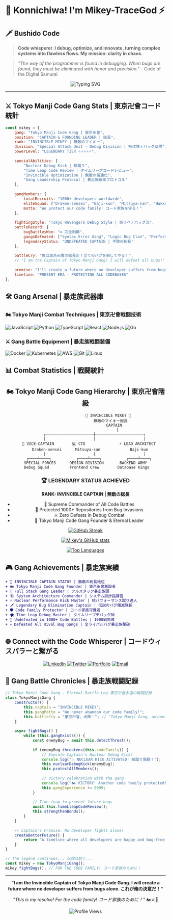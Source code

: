 # 👋 Konnichiwa! I'm Mikey-TraceGod ⚡

</div>

## 🗡️ Bushido Code

> **Code whisperer. I debug, optimize, and innovate, turning complex systems into flawless flows. My mission: clarity in chaos.**

> *"The way of the programmer is found in debugging. When bugs are found, they must be eliminated with honor and precision."* - Code of the Digital Samurai

<div align="center">

![Typing SVG](https://readme-typing-svg.herokuapp.com?font=Fira+Code&size=20&duration=3000&pause=1000&color=00D9FF&center=true&vCenter=true&multiline=true&width=600&height=80&lines=void+debugUniverse()+%7B;++while(bugs.exist())+fight();+%7D;console.log("Yatta!+Bug+defeated!+🎌"))

</div>

---

## ⚔️ Tokyo Manji Code Gang Stats | 東京卍會コード統計

```javascript
const mikey = {
    gang: "Tokyo Manji Code Gang | 東京卍會",
    position: "CAPTAIN & FOUNDING LEADER | 総長",
    rank: "INVINCIBLE MIKEY | 無敵のマイキー",
    division: "Special Attack Unit - Debug Division | 特攻隊デバッグ部隊",
    powerLevel: "LEGENDARY TIER ⭐⭐⭐⭐⭐",
    
    specialAbilities: [
        "Nuclear Debug Kick | 核蹴り",
        "Time Leap Code Review | タイムリープコードレビュー", 
        "Invincible Optimization | 無敵の最適化",
        "Gang Leadership Protocol | 暴走族統率プロトコル"
    ],
    
    gangMembers: {
        totalRecruits: "1000+ developers worldwide",
        eliteSquad: ["Draken-sensei", "Baji-kun", "Mitsuya-san", "Hakkai-chan"],
        motto: "We protect our code family! コード家族を守る！"
    },
    
    fightingStyle: "Tokyo Revengers Debug Style | 東リベデバッグ流",
    battleRecord: {
        bugBattlesWon: "∞ 完全制覇",
        gangsDefeated: ["Syntax Error Gang", "Logic Bug Clan", "Performance Issue Squad"],
        legendaryStatus: "UNDEFEATED CAPTAIN | 不敗の総長"
    },
    
    battleCry: "俺は東京卍會の総長だ！全てのバグを倒してやる！",
    // "I am the Captain of Tokyo Manji Gang! I will defeat all bugs!"
    
    promise: "I'll create a future where no developer suffers from bugs alone!",
    timeline: "PRESENT ERA - PROTECTING ALL CODEBASES"
};
```

## 🛠️ Gang Arsenal | 暴走族武器庫

### 🏍️ Tokyo Manji Combat Techniques | 東京卍會戦闘技術
![JavaScript](https://img.shields.io/badge/JavaScript-F7DF1E?style=for-the-badge&logo=javascript&logoColor=black)
![Python](https://img.shields.io/badge/Python-3776AB?style=for-the-badge&logo=python&logoColor=white)
![TypeScript](https://img.shields.io/badge/TypeScript-007ACC?style=for-the-badge&logo=typescript&logoColor=white)
![React](https://img.shields.io/badge/React-20232A?style=for-the-badge&logo=react&logoColor=61DAFB)
![Node.js](https://img.shields.io/badge/Node.js-43853D?style=for-the-badge&logo=node.js&logoColor=white)
![Go](https://img.shields.io/badge/Go-00ADD8?style=for-the-badge&logo=go&logoColor=white)

### ⚔️ Gang Battle Equipment | 暴走族戦闘装備
![Docker](https://img.shields.io/badge/Docker-2496ED?style=for-the-badge&logo=docker&logoColor=white)
![Kubernetes](https://img.shields.io/badge/Kubernetes-326CE5?style=for-the-badge&logo=kubernetes&logoColor=white)
![AWS](https://img.shields.io/badge/AWS-232F3E?style=for-the-badge&logo=amazon-aws&logoColor=white)
![Git](https://img.shields.io/badge/Git-F05032?style=for-the-badge&logo=git&logoColor=white)
![Linux](https://img.shields.io/badge/Linux-FCC624?style=for-the-badge&logo=linux&logoColor=black)

## 📊 Combat Statistics | 戦闘統計

<div align="center">

## 🏍️ Tokyo Manji Code Gang Hierarchy | 東京卍會階級

<div align="center">

```
                    🔱 INVINCIBLE MIKEY 🔱
                      無敵のマイキー総長
                         CAPTAIN
                            |
        ┌─────────────────────┼─────────────────────┐
        |                     |                     |
   🥊 VICE-CAPTAIN        💻 CTO               ⚡ LEAD ARCHITECT
    Draken-sensei      Mitsuya-san             Baji-kun
        |                     |                     |
   ┌────┴────┐           ┌────┴────┐           ┌────┴────┐
SPECIAL FORCES      DESIGN DIVISION       BACKEND ARMY
 Debug Squad         Frontend Crew        Database Kings
```

### 🏆 LEGENDARY STATUS ACHIEVED
**RANK: INVINCIBLE CAPTAIN | 無敵の総長**
- 👑 Supreme Commander of All Code Battles
- 🌟 Protected 1000+ Repositories from Bug Invasions  
- ⚔️ Zero Defeats in Debug Combat
- 🎌 Tokyo Manji Code Gang Founder & Eternal Leader

</div></div>

<div align="center">

[![GitHub Streak](https://github-readme-streak-stats.vercel.app/?user=Mikey-TraceGod&theme=tokyonight&hide_border=true&background=0D1117&stroke=00D9FF&ring=00D9FF&fire=FF6B6B&currStreakLabel=00D9FF)](https://git.io/streak-stats)

[![Mikey's GitHub stats](https://github-readme-stats.vercel.app/api?username=Mikey-TraceGod&show_icons=true&theme=tokyonight&hide_border=true&bg_color=0D1117&title_color=00D9FF&icon_color=00D9FF&text_color=FFFFFF)](https://github.com/anuraghazra/github-readme-stats)

[![Top Languages](https://github-readme-stats.vercel.app/api/top-langs/?username=Mikey-TraceGod&layout=compact&theme=tokyonight&hide_border=true&bg_color=0D1117&title_color=00D9FF&text_color=FFFFFF)](https://github.com/anuraghazra/github-readme-stats)

</div>

## 🎮 Gang Achievements | 暴走族実績

```diff
+ 👑 INVINCIBLE CAPTAIN STATUS | 無敵の総長地位
+ 🏍️ Tokyo Manji Code Gang Founder | 東京卍會創設者
+ 🥇 Full Stack Gang Leader | フルスタック暴走族頭
+ 🏗️ System Architecture Commander | システム設計指揮官  
+ ⚡ Nuclear Performance Kick Master | 核パフォーマンス蹴り達人
+ 🗡️ Legendary Bug Elimination Captain | 伝説のバグ殲滅隊長
+ 🛡️ Code Family Protector | コード家族守護者
+ 🌪️ Time Leap Debug Master | タイムリープデバッグ師
+ 🎌 Undefeated in 1000+ Code Battles | 1000戦無敗
+ 💀 Defeated All Rival Bug Gangs | 全ライバルバグ暴走族撃破
```

## 🌐 Connect with the Code Whisperer | コードウィスパラーと繋がる

<div align="center">

[![LinkedIn](https://img.shields.io/badge/LinkedIn-0077B5?style=for-the-badge&logo=linkedin&logoColor=white)](https://linkedin.com/in/your-profile)
[![Twitter](https://img.shields.io/badge/Twitter-1DA1F2?style=for-the-badge&logo=twitter&logoColor=white)](https://twitter.com/your-handle)
[![Portfolio](https://img.shields.io/badge/Portfolio-00D9FF?style=for-the-badge&logo=google-chrome&logoColor=white)](https://your-portfolio.com)
[![Email](https://img.shields.io/badge/Email-D14836?style=for-the-badge&logo=gmail&logoColor=white)](mailto:your-email@example.com)

</div>

## 💫 Gang Battle Chronicles | 暴走族戦闘記録

```javascript
// Tokyo Manji Code Gang - Eternal Battle Log 東京卍會永遠の戦闘記録
class TokyoManjiGang {
    constructor() {
        this.captain = "INVINCIBLE MIKEY";
        this.gangMotto = "We never abandon our code family!";
        this.battleCry = "東京卍會、出陣！"; // "Tokyo Manji Gang, advance!"
    }
    
    async fightBugs() {
        while (this.gangExists()) {
            const enemyBug = await this.detectThreat();
            
            if (enemyBug.threatens(this.codeFamily)) {
                // Execute Captain's Nuclear Debug Kick! 
                console.log("💥 NUCLEAR KICK ACTIVATED! 核蹴り発動！");
                this.nuclearDebugKick(enemyBug);
                this.protectAllMembers();
                
                // Victory celebration with the gang
                console.log("🏍️ VICTORY! Another code family protected! 勝利！");
                this.gangExperience += 9999;
            }
            
            // Time leap to prevent future bugs
            await this.timeLleapCodeReview();
            this.strengthenBonds();
        }
    }
    
    // Captain's Promise: No developer fights alone!
    createBetterFuture() {
        return "A timeline where all developers are happy and bug-free! 🌟";
    }
}

// The legend continues... 伝説は続く...
const mikey = new TokyoManjiGang();
mikey.fightBugs(); // FOR THE CODE FAMILY! コード家族のために！
```

---

<div align="center">
  
**"I am the Invincible Captain of Tokyo Manji Code Gang. I will create a future where no developer suffers from bugs alone. これが俺の決意だ！"**

*"This is my resolve! For the code family! コード家族のために！"* 🏍️⚔️🎌

![Profile Views](https://komarev.com/ghpvc/?username=Mikey-TraceGod&color=00D9FF&style=for-the-badge)

</div>
